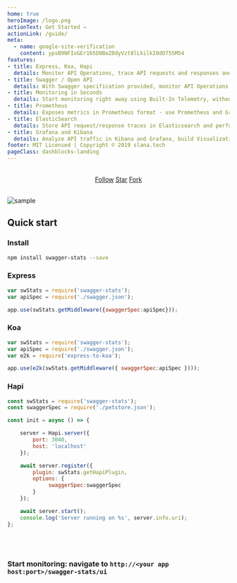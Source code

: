 ```yaml
---
home: true
heroImage: /logo.png
actionText: Get Started →
actionLink: /guide/
meta:
  - name: google-site-verification
    content: ypsB9NFIxGEr1b5D0BoZ0dyVzt8lLkilkI0dO755M54
features:
- title: Express, Koa, Hapi
  details: Monitor API Operations, trace API requests and responses and collects metrics in Node.js microservices 
- title: Swagger / Open API
  details: With Swagger specification provided, monitor API Operations defined in the spec
- title: Monitoring in Seconds 
  details: Start monitoring right away using Built-In Telemetry, without any infrastructure requirements 
- title: Prometheus
  details: Exposes metrics in Prometheus format - use Prometheus and Grafana for API monitoring and alerting
- title: ElasticSearch  
  details: Store API request/response traces in Elasticsearch and perform detailed analysis of API usage over time 
- title: Grafana and Kibana
  details: Analyze API traffic in Kibana and Grafana, build Visualizations and Dashboards, setup Alerting
footer: MIT Licensed | Copyright © 2019 slana.tech
pageClass: dashblocks-landing
---
```


<br/>
<div style="text-align: center;width: 100%;">
  <a class="github-button" href="https://github.com/slanatech" data-size="large" aria-label="Follow @slanatech on GitHub">Follow</a>
  <a class="github-button" href="https://github.com/slanatech/swagger-stats" data-icon="octicon-star" data-size="large" aria-label="Star slanatech/swagger-stats on GitHub">Star</a>
  <a class="github-button" href="https://github.com/slanatech/swagger-stats/fork" data-icon="octicon-repo-forked" data-size="large" aria-label="Fork slanatech/swagger-stats on GitHub">Fork</a>
</div>
<br/>

![sample](ui0950.gif)

## Quick start

### Install 

```bash
npm install swagger-stats --save
```

### Express  
```javascript
var swStats = require('swagger-stats');
var apiSpec = require('./swagger.json');

app.use(swStats.getMiddleware({swaggerSpec:apiSpec}));
```
 
### Koa  
```javascript
var swStats = require('swagger-stats');
var apiSpec = require('./swagger.json');
var e2k = require('express-to-koa');

app.use(e2k(swStats.getMiddleware({ swaggerSpec:apiSpec })));
```

### Hapi
```javascript
const swStats = require('swagger-stats');
const swaggerSpec = require('./petstore.json');

const init = async () => {

    server = Hapi.server({
        port: 3040,
        host: 'localhost'
    });

    await server.register({
        plugin: swStats.getHapiPlugin,
        options: {
             swaggerSpec:swaggerSpec
        }
    });

    await server.start();
    console.log('Server running on %s', server.info.uri);
};
```
<br/>
<br/>

### Start monitoring: navigate to `http://<your app host:port>/swagger-stats/ui`

<ClientOnly>
  <githubbuttons/>
</ClientOnly>
